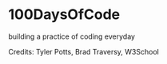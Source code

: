 # 100DaysOfCode
building a practice of coding everyday

Credits: Tyler Potts, Brad Traversy, W3School

